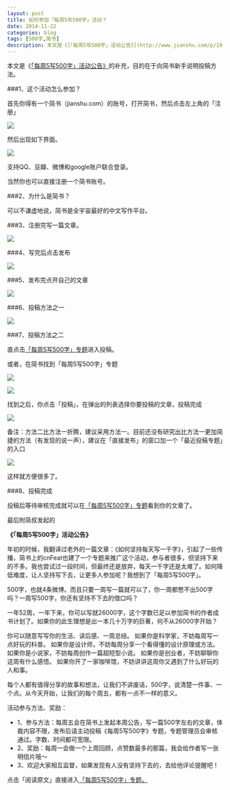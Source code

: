 ```yaml
---
layout: post
title: 如何参加「每周5写500字」活动？
date: 2014-11-22
categories: blog
tags: [500字,简书]
description: 本文是《[「每周5写500字」活动公告》](http://www.jianshu.com/p/196f5e345210)的补充，目的在于向简书新手说明投稿方法。
---
```


本文是《[「每周5写500字」活动公告》](http://www.jianshu.com/p/196f5e345210)的补充，目的在于向简书新手说明投稿方法。

###1、这个活动怎么参加？

首先你得有一个简书（jianshu.com）的账号，打开简书，然后点击左上角的「注册」

![](http://cnfeat.qiniudn.com/Image-000-11-21-09-22_112114_092632_AM.jpg)

然后出现如下界面。

![](http://cnfeat.qiniudn.com/Image-000-11-21-09-27.png)

支持QQ、豆瓣、微博和google账户联合登录。

当然你也可以直接注册一个简书账号。


###2、为什么是简书？

可以不谦虚地说，简书是全宇宙最好的中文写作平台。

###3、注册完写一篇文章。

![](http://cnfeat.qiniudn.com/Image-000-11-21-09-31_112114_093158_AM.jpg)

###4、写完后点击发布

![](http://cnfeat.qiniudn.com/Image-000-11-21-09-33_112114_093645_AM.jpg)

###5、发布完点开自己的文章

![](http://cnfeat.qiniudn.com/Image-000-11-21-09-38_112114_093954_AM.jpg)

###6、投稿方法之一

![](http://cnfeat.qiniudn.com/Image-001-11-21-09-38_112114_094537_AM.jpg)


###7、投稿方法之二

直点击[「每周5写500字」专题](http://www.jianshu.com/collection/72c6094dbb37)进入投稿。


或者，在简书找到「每周5写500字」专题

![](http://cnfeat.qiniudn.com/Image-000-11-21-09-48_112114_094840_AM.jpg)

![](http://cnfeat.qiniudn.com/Image-000-11-21-09-49_112114_095154_AM.jpg)

找到之后，你点击「投稿」，在弹出的列表选择你要投稿的文章，投稿完成

![](http://cnfeat.qiniudn.com/Image-001-11-21-09-53_112114_095432_AM.jpg)

备注：方法二比方法一折腾，建议采用方法一。目前还没有研究出比方法一更加简捷的方法（有发现的说一声），建议在「直接发布」的窗口加一个「最近投稿专题」的入口

![](http://cnfeat.qiniudn.com/Image-000-11-21-09-38_112114_101312_AM.jpg)

这样就方便很多了。

###8、投稿完成

投稿后等待审核完成就可以在[「每周5写500字」专题](http://www.jianshu.com/collection/72c6094dbb37)看到你的文章了。


最后附简叔发起的


**《「每周5写500字」活动公告》**

年初的时候，我翻译过老外的一篇文章：《如何坚持每天写一千字》，引起了一些传播，简书上的cnFeat也建了一个专题来推广这个活动，参与者很多，但坚持下来的不多。我也尝试过一段时间，但最终还是放弃，每天一千字还是太难了。如何降低难度，让人坚持写下去，让更多人参加呢？我想到了「每周5写500字」。

500字，也就4条微博。而且只要一周写一篇就可以了，你一周都憋不出500字吗？一周写500字，你还有坚持不下去的借口吗？

一年52周，一年下来，你可以写就26000字，这个字数已足以参加简书的作者成书计划了。如果你的此生理想是出一本几十万字的巨著，何不从26000字开始？

你可以随意写写你的生活、读后感、一周总结。
如果你是科学家，不妨每周写一点好玩的科普。
如果你是设计师，不妨每周分享一个看得懂的设计原理或方法。
如果你是小说家，不妨每周创作一篇超短型小说。
如果你是创业者，不妨聊聊你这周有什么感悟。
如果你开了一家咖啡馆，不妨讲讲这周你又遇到了什么好玩的人和事。

每个人都有值得分享的故事和想法，让我们不讲废话，500字，说清楚一件事、一个点。从今天开始，让我们的每个周五，都有一点不一样的意义。

活动参与方法、奖励：

- 1、参与方法：每周五会在简书上发起本周公告，写一篇500字左右的文章，体裁内容不限，发布后请主动投稿《每周5写500字》专题，专题管理员会审核通过。字数、时间都可宽限。
- 2、奖励：每周一会做一个上周回顾，点赞数最多的那篇，我会给作者写一张明信片哦～
- 3、欢迎大家相互监督，如果发现有人没有坚持下去的，去给他评论提醒吧！

点击「阅读原文」直接进入[「每周5写500字」专题。](http://www.jianshu.com/collection/72c6094dbb37)
